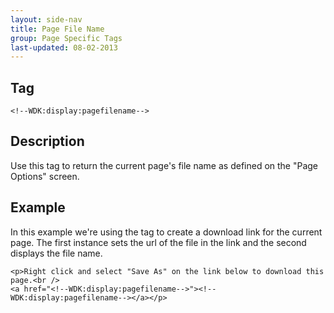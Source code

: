 ```yaml
---
layout: side-nav
title: Page File Name
group: Page Specific Tags
last-updated: 08-02-2013
---
```


## Tag

`<!--WDK:display:pagefilename-->`

## Description

Use this tag to return the current page's file name as defined on the "Page Options" screen.

## Example

In this example we're using the tag to create a download link for the current page. The first instance sets the url of the file in the link and the second displays the file name.

~~~
<p>Right click and select "Save As" on the link below to download this page.<br />
<a href="<!--WDK:display:pagefilename-->"><!--WDK:display:pagefilename--></a></p>
~~~